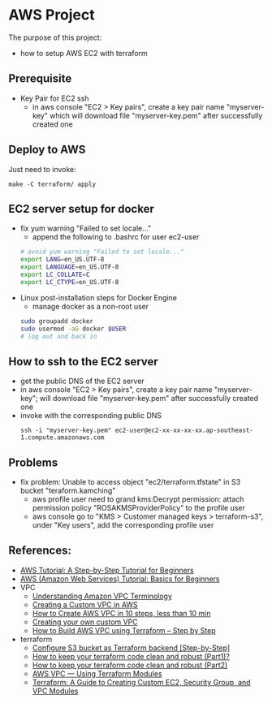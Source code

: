 # AWS Project

The purpose of this project:

* how to setup AWS EC2 with terraform

## Prerequisite

* Key Pair for EC2 ssh
    + in aws console "EC2 > Key pairs", create a key pair name "myserver-key" which will download file "myserver-key.pem" after successfully created one

## Deploy to AWS

Just need to invoke:
```
make -C terraform/ apply
```

## EC2 server setup for docker

* fix yum warning "Failed to set locale..."
    + append the following to .bashrc for user ec2-user
    ```bash
    # avoid yum warning "Failed to set locale..."
    export LANG=en_US.UTF-8
    export LANGUAGE=en_US.UTF-8
    export LC_COLLATE=C
    export LC_CTYPE=en_US.UTF-8
    ```
* Linux post-installation steps for Docker Engine
    + manage docker as a non-root user
    ```bash
    sudo groupadd docker
    sudo usermod -aG docker $USER
    # log out and back in
    ```

## How to ssh to the EC2 server

* get the public DNS of the EC2 server
* in aws console "EC2 > Key pairs", create a key pair name "myserver-key"; will download file "myserver-key.pem" after successfully created one
* invoke with the corresponding public DNS
    ```
    ssh -i "myserver-key.pem" ec2-user@ec2-xx-xx-xx-xx.ap-southeast-1.compute.amazonaws.com
    ```

## Problems

* fix problem: Unable to access object "ec2/terraform.tfstate" in S3 bucket "teraform.kamching"
    + aws profile user need to grand kms:Decrypt permission: attach permission policy "ROSAKMSProviderPolicy" to the profile user
    + aws console go to "KMS > Customer managed keys > terraform-s3", under "Key users", add the corresponding profile user

## References:

* [AWS Tutorial: A Step-by-Step Tutorial for Beginners](https://www.simplilearn.com/tutorials/aws-tutorial)
* [AWS (Amazon Web Services) Tutorial: Basics for Beginners](https://www.guru99.com/aws-tutorial.html)
* VPC
    + [Understanding Amazon VPC Terminology](https://levelup.gitconnected.com/understanding-amazon-vpc-terminology-b3150bb6cde0)
    + [Creating a Custom VPC in AWS](https://levelup.gitconnected.com/creating-a-custom-vpc-in-aws-b4ea7bf4a71)
    + [How to Create AWS VPC in 10 steps, less than 10 min](https://varunmanik1.medium.com/how-to-create-aws-vpc-in-10-steps-less-than-5-min-a49ac12064aa)
    + [Creating your own custom VPC](https://www.javatpoint.com/creating-your-own-custom-vpc)
    + [How to Build AWS VPC using Terraform – Step by Step](https://spacelift.io/blog/terraform-aws-vpc)
* terraform
    + [Configure S3 bucket as Terraform backend [Step-by-Step]](https://www.golinuxcloud.com/configure-s3-bucket-as-terraform-backend/)
    + [How to keep your terraform code clean and robust (Part1)?](https://mohamed-dhaoui.medium.com/how-to-keep-your-terraform-code-clean-and-robust-part1-64e2c8034ace)
    + [How to keep your terraform code clean and robust (Part2)](https://mohamed-dhaoui.medium.com/how-to-keep-your-terraform-code-clean-and-robust-part2-e3d913de591c)
    + [AWS VPC — Using Terraform Modules](https://medium.com/cloud-native-daily/aws-vpc-using-terraform-modules-78d02005b745)
    + [Terraform: A Guide to Creating Custom EC2, Security Group, and VPC Modules](https://towardsaws.com/terraform-a-guide-to-creating-custom-ec2-security-group-and-vpc-modules-72e99a310a67)
